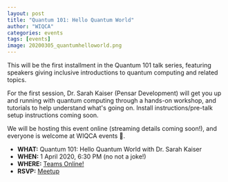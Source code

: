 ```yaml
---
layout: post
title: "Quantum 101: Hello Quantum World"
author: "WIQCA"
categories: events
tags: [events]
image: 20200305_quantumhelloworld.png
---
```


This will be the first installment in the Quantum 101 talk series, featuring speakers giving inclusive introductions to quantum computing and related topics.

For the first session, Dr. Sarah Kaiser (Pensar Development) will get you up and running with quantum computing through a hands-on workshop, and tutorials to help understand what's going on. Install instructions/pre-talk setup instructions coming soon.

We will be hosting this event online (streaming details coming soon!), and everyone is welcome at WIQCA events 💖.

- **WHAT:** Quantum 101: Hello Quantum World with Dr. Sarah Kaiser
- **WHEN:** 1 April 2020, 6:30 PM (no not a joke!)
- **WHERE:** [Teams Online!](https://teams.microsoft.com/l/meetup-join/19%3a1d6d900c0a7a48e19794e9b20908e0ca%40thread.tacv2/1585785020016?context=%7b%22Tid%22%3a%224bfad539-49d4-4e6e-ab0a-692d249cab2f%22%2c%22Oid%22%3a%2220b414ea-d243-41f4-ae26-e5b758bf1834%22%7d)
- **RSVP:** [Meetup](https://www.meetup.com/wiqca-sea/events/269228525/)
